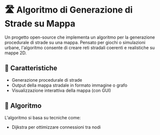 # 🛣️ Algoritmo di Generazione di Strade su Mappa

Un progetto open-source che implementa un algoritmo per la generazione procedurale di strade su una mappa. Pensato per giochi o simulazioni urbane, l'algoritmo consente di creare reti stradali coerenti e realistiche su mappe 2D.

## 🚀 Caratteristiche

- Generazione procedurale di strade
- Output della mappa stradale in formato immagine o grafo
- Visualizzazione interattiva della mappa (con GUI)

## 🧠 Algoritmo

L'algoritmo si basa su tecniche come:

- Dijkstra per ottimizzare connessioni tra nodi

